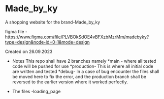 # Made_by_ky

A shopping website for the brand-Made_by_ky

figma file - https://www.figma.com/file/PLVBOkSdOE4vBFXzbMzrMm/madebyky?type=design&node-id=0-1&mode=design

Created on 26.09.2023

* Notes
This repo shall have 2 branches namely
*main - where all tested code will be pushed for use
*production- This is where all initial code are written and tested
*debug- In a case of bug encounter the files shall be moved here to fix the error, and the production branch shall be reversed to the earlier version where it worked perfectly.

* The files
-loading_page
